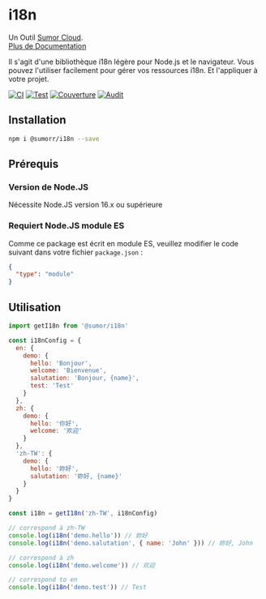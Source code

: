 # i18n

Un Outil [Sumor Cloud](https://sumor.cloud).  
[Plus de Documentation](https://sumor.cloud)

Il s'agit d'une bibliothèque i18n légère pour Node.js et le navigateur.
Vous pouvez l'utiliser facilement pour gérer vos ressources i18n.
Et l'appliquer à votre projet.

[![CI](https://github.com/sumor-cloud/i18n/actions/workflows/ci.yml/badge.svg)](https://github.com/sumor-cloud/i18n/actions/workflows/ci.yml)
[![Test](https://github.com/sumor-cloud/i18n/actions/workflows/ut.yml/badge.svg)](https://github.com/sumor-cloud/i18n/actions/workflows/ut.yml)
[![Couverture](https://github.com/sumor-cloud/i18n/actions/workflows/coverage.yml/badge.svg)](https://github.com/sumor-cloud/i18n/actions/workflows/coverage.yml)
[![Audit](https://github.com/sumor-cloud/i18n/actions/workflows/audit.yml/badge.svg)](https://github.com/sumor-cloud/i18n/actions/workflows/audit.yml)

## Installation

```bash
npm i @sumorr/i18n --save
```

## Prérequis

### Version de Node.JS

Nécessite Node.JS version 16.x ou supérieure

### Requiert Node.JS module ES

Comme ce package est écrit en module ES,
veuillez modifier le code suivant dans votre fichier `package.json` :

```json
{
  "type": "module"
}
```

## Utilisation

```javascript
import getI18n from '@sumor/i18n'

const i18nConfig = {
  en: {
    demo: {
      hello: 'Bonjour',
      welcome: 'Bienvenue',
      salutation: 'Bonjour, {name}',
      test: 'Test'
    }
  },
  zh: {
    demo: {
      hello: '你好',
      welcome: '欢迎'
    }
  },
  'zh-TW': {
    demo: {
      hello: '妳好',
      salutation: '妳好, {name}'
    }
  }
}

const i18n = getI18n('zh-TW', i18nConfig)

// correspond à zh-TW
console.log(i18n('demo.hello')) // 妳好
console.log(i18n('demo.salutation', { name: 'John' })) // 妳好, John

// correspond à zh
console.log(i18n('demo.welcome')) // 欢迎

// correspond to en
console.log(i18n('demo.test')) // Test
```
